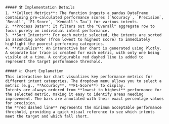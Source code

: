 
    ##### 🛠️ Implementation Details
    1. **Collect Metrics**: The function ingests a pandas DataFrame containing pre-calculated performance scores (`Accuracy`, `Precision`, `Recall`, `F1-Score`, `Kendall's Tau`) for various intents.
    2. **Process Data**: It filters out the "Overall" aggregate row to focus purely on individual intent performance.
    3. **Sort Intents**: For each metric selected, the intents are sorted in ascending order (from lowest to highest score) to immediately highlight the poorest-performing categories.
    4. **Visualize**: An interactive bar chart is generated using Plotly. A separate bar trace is created for each metric, with only one being visible at a time. A configurable red dashed line is added to represent the target performance threshold.

    ##### 📈 Chart Explanation
    This interactive bar chart visualizes key performance metrics for different intent categories. The dropdown menu allows you to select a metric (e.g., **Accuracy**, **F1-Score**) to display.
    Intents are always ordered from **lowest to highest** performance for the selected metric, making it easy to identify areas needing improvement. The bars are annotated with their exact percentage values for precision.
    The **red dashed line** represents the minimum acceptable performance threshold, providing a quick visual reference to see which intents meet the target and which fall short.
    